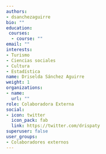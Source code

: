 ```yaml
---
authors:
- dsanchezaguirre
bio: ""
education: 
 courses:
  - course: ""
email: ""
interests:
- Turismo
- Ciencias sociales
- Cultura
- Estadística
name: Driselda Sánchez Aguirre
weight: 1
organizations:
- name: 
  url: ""
role: Colaboradora Externa
social:
- icon: twitter
  icon_pack: fab
  link: https://twitter.com/drispaty
superuser: false
user_groups:
- Colaboradores externos
---
```

